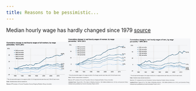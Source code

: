 ```yaml
---
title: Reasons to be pessimistic...
---
```


Median hourly wage has hardly changed since 1979 [source](https://www.epi.org/files/pdf/why-americas-workers-need-faster-wage-growth.pdf)

<img src="pessimism.assets/image-20181124172230526.png" width="33%" class="lb-js"/><img src="pessimism.assets/image-20181124172726707.png" width="33%" /><img src="pessimism.assets/image-20181124172810338.png" width="33%" />

